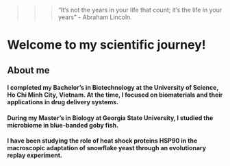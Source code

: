 >>> “It’s not the years in your life that count; it’s the life in your years” - Abraham Lincoln.
# **Welcome to my scientific journey!**
## **About me**
#### I completed my Bachelor’s in Biotechnology at the University of Science, Ho Chi Minh City, Vietnam. At the time, I focused on biomaterials and their applications in drug delivery systems.
#### During my Master’s in Biology at Georgia State University, I studied the microbiome in blue-banded goby fish.
#### I have been studying the role of heat shock proteins HSP90 in the macroscopic adaptation of snowflake yeast through an evolutionary replay experiment.
